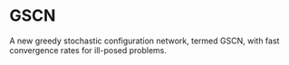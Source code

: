 # GSCN
 A new greedy stochastic configuration network, termed GSCN, with fast convergence rates for ill-posed problems.
